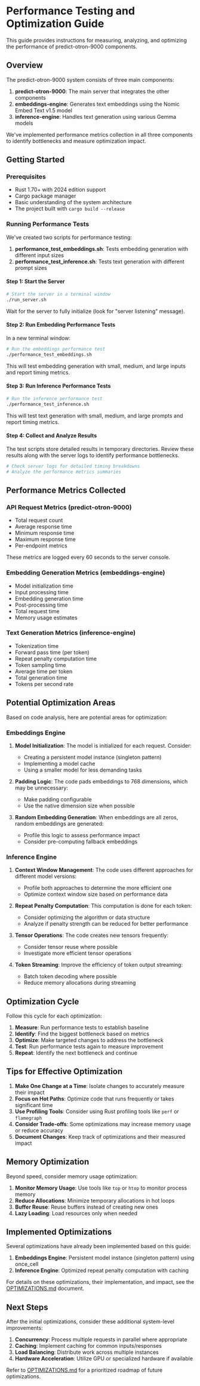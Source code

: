 # Performance Testing and Optimization Guide

This guide provides instructions for measuring, analyzing, and optimizing the performance of predict-otron-9000 components.

## Overview

The predict-otron-9000 system consists of three main components:

1. **predict-otron-9000**: The main server that integrates the other components
2. **embeddings-engine**: Generates text embeddings using the Nomic Embed Text v1.5 model
3. **inference-engine**: Handles text generation using various Gemma models

We've implemented performance metrics collection in all three components to identify bottlenecks and measure optimization impact.

## Getting Started

### Prerequisites

- Rust 1.70+ with 2024 edition support
- Cargo package manager
- Basic understanding of the system architecture
- The project built with `cargo build --release`

### Running Performance Tests

We've created two scripts for performance testing:

1. **performance_test_embeddings.sh**: Tests embedding generation with different input sizes
2. **performance_test_inference.sh**: Tests text generation with different prompt sizes

#### Step 1: Start the Server

```bash
# Start the server in a terminal window
./run_server.sh
```

Wait for the server to fully initialize (look for "server listening" message).

#### Step 2: Run Embedding Performance Tests

In a new terminal window:

```bash
# Run the embeddings performance test
./performance_test_embeddings.sh
```

This will test embedding generation with small, medium, and large inputs and report timing metrics.

#### Step 3: Run Inference Performance Tests

```bash
# Run the inference performance test
./performance_test_inference.sh
```

This will test text generation with small, medium, and large prompts and report timing metrics.

#### Step 4: Collect and Analyze Results

The test scripts store detailed results in temporary directories. Review these results along with the server logs to identify performance bottlenecks.

```bash
# Check server logs for detailed timing breakdowns
# Analyze the performance metrics summaries
```

## Performance Metrics Collected

### API Request Metrics (predict-otron-9000)

- Total request count
- Average response time
- Minimum response time
- Maximum response time
- Per-endpoint metrics

These metrics are logged every 60 seconds to the server console.

### Embedding Generation Metrics (embeddings-engine)

- Model initialization time
- Input processing time
- Embedding generation time
- Post-processing time
- Total request time
- Memory usage estimates

### Text Generation Metrics (inference-engine)

- Tokenization time
- Forward pass time (per token)
- Repeat penalty computation time
- Token sampling time
- Average time per token
- Total generation time
- Tokens per second rate

## Potential Optimization Areas

Based on code analysis, here are potential areas for optimization:

### Embeddings Engine

1. **Model Initialization**: The model is initialized for each request. Consider:
   - Creating a persistent model instance (singleton pattern)
   - Implementing a model cache
   - Using a smaller model for less demanding tasks

2. **Padding Logic**: The code pads embeddings to 768 dimensions, which may be unnecessary:
   - Make padding configurable
   - Use the native dimension size when possible

3. **Random Embedding Generation**: When embeddings are all zeros, random embeddings are generated:
   - Profile this logic to assess performance impact
   - Consider pre-computing fallback embeddings

### Inference Engine

1. **Context Window Management**: The code uses different approaches for different model versions:
   - Profile both approaches to determine the more efficient one
   - Optimize context window size based on performance data

2. **Repeat Penalty Computation**: This computation is done for each token:
   - Consider optimizing the algorithm or data structure
   - Analyze if penalty strength can be reduced for better performance

3. **Tensor Operations**: The code creates new tensors frequently:
   - Consider tensor reuse where possible
   - Investigate more efficient tensor operations

4. **Token Streaming**: Improve the efficiency of token output streaming:
   - Batch token decoding where possible
   - Reduce memory allocations during streaming

## Optimization Cycle

Follow this cycle for each optimization:

1. **Measure**: Run performance tests to establish baseline
2. **Identify**: Find the biggest bottleneck based on metrics
3. **Optimize**: Make targeted changes to address the bottleneck
4. **Test**: Run performance tests again to measure improvement
5. **Repeat**: Identify the next bottleneck and continue

## Tips for Effective Optimization

1. **Make One Change at a Time**: Isolate changes to accurately measure their impact
2. **Focus on Hot Paths**: Optimize code that runs frequently or takes significant time
3. **Use Profiling Tools**: Consider using Rust profiling tools like `perf` or `flamegraph`
4. **Consider Trade-offs**: Some optimizations may increase memory usage or reduce accuracy
5. **Document Changes**: Keep track of optimizations and their measured impact

## Memory Optimization

Beyond speed, consider memory usage optimization:

1. **Monitor Memory Usage**: Use tools like `top` or `htop` to monitor process memory
2. **Reduce Allocations**: Minimize temporary allocations in hot loops
3. **Buffer Reuse**: Reuse buffers instead of creating new ones
4. **Lazy Loading**: Load resources only when needed

## Implemented Optimizations

Several optimizations have already been implemented based on this guide:

1. **Embeddings Engine**: Persistent model instance (singleton pattern) using once_cell
2. **Inference Engine**: Optimized repeat penalty computation with caching

For details on these optimizations, their implementation, and impact, see the [OPTIMIZATIONS.md](OPTIMIZATIONS.md) document.

## Next Steps

After the initial optimizations, consider these additional system-level improvements:

1. **Concurrency**: Process multiple requests in parallel where appropriate
2. **Caching**: Implement caching for common inputs/responses
3. **Load Balancing**: Distribute work across multiple instances
4. **Hardware Acceleration**: Utilize GPU or specialized hardware if available

Refer to [OPTIMIZATIONS.md](OPTIMIZATIONS.md) for a prioritized roadmap of future optimizations.